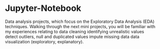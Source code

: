 # Jupyter-Notebook
Data analysis projects, which focus on the Exploratory Data Analysis (EDA) techniques. Walking through the next mini projects, you will  be familiar with my experiences relating to data cleaning identifying unrealistic values detect outliers, null and duplicated values impute missing data data visualization (exploratory, explanatory).
